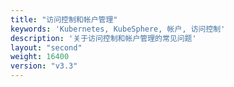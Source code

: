 ```yaml
---
title: "访问控制和帐户管理"
keywords: 'Kubernetes, KubeSphere, 帐户, 访问控制'
description: '关于访问控制和帐户管理的常见问题'
layout: "second"
weight: 16400
version: "v3.3"
---
```

